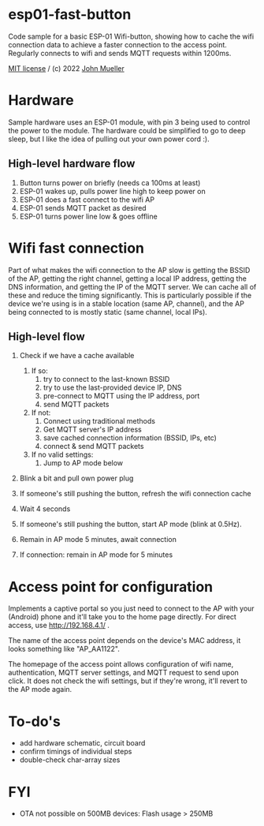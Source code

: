 # esp01-fast-button

Code sample for a basic ESP-01 Wifi-button, showing how to cache the wifi connection data to achieve a faster connection to the access point.
Regularly connects to wifi and sends MQTT requests within 1200ms.

[MIT license](LICENSE) / (c) 2022 [John Mueller](https://johnmu.com/)

# Hardware

Sample hardware uses an ESP-01 module, with pin 3 being used to control the power to the module. The hardware could be simplified to go to deep sleep, but I like the idea of pulling out your own power cord :).

## High-level hardware flow

1. Button turns power on briefly (needs ca 100ms at least)
2. ESP-01 wakes up, pulls power line high to keep power on
3. ESP-01 does a fast connect to the wifi AP
4. ESP-01 sends MQTT packet as desired
5. ESP-01 turns power line low & goes offline

# Wifi fast connection

Part of what makes the wifi connection to the AP slow is getting the BSSID of the AP, getting the right channel, getting a local IP address, getting the DNS information, and getting the IP of the MQTT server. We can cache all of these and reduce the timing significantly. This is particularly possible if the device we're using is in a stable location (same AP, channel), and the AP being connected to is mostly static (same channel, local IPs).

## High-level flow

1. Check if we have a cache available
    1. If so:
        1. try to connect to the last-known BSSID
        2. try to use the last-provided device IP, DNS
        3. pre-connect to MQTT using the IP address, port
        4. send MQTT packets
    2. If not:
       1. Connect using traditional methods
       2. Get MQTT server's IP address
       3. save cached connection information (BSSID, IPs, etc)
       4. connect & send MQTT packets
    3. If no valid settings:
       1. Jump to AP mode below

2. Blink a bit and pull own power plug
3. If someone's still pushing the button, refresh the wifi connection cache
4. Wait 4 seconds
5. If someone's still pushing the button, start AP mode (blink at 0.5Hz). 
6. Remain in AP mode 5 minutes, await connection
7. If connection: remain in AP mode for 5 minutes

# Access point for configuration

Implements a captive portal so you just need to connect to the AP with your (Android) phone and it'll take you to the home page directly.
For direct access, use http://192.168.4.1/ .

The name of the access point depends on the device's MAC address, it looks something like "AP_AA1122".

The homepage of the access point allows configuration of wifi name, authentication, MQTT server settings, and MQTT request to send upon click.
It does not check the wifi settings, but if they're wrong, it'll revert to the AP mode again.

# To-do's

* add hardware schematic, circuit board
* confirm timings of individual steps
* double-check char-array sizes

# FYI

* OTA not possible on 500MB devices: Flash usage > 250MB
